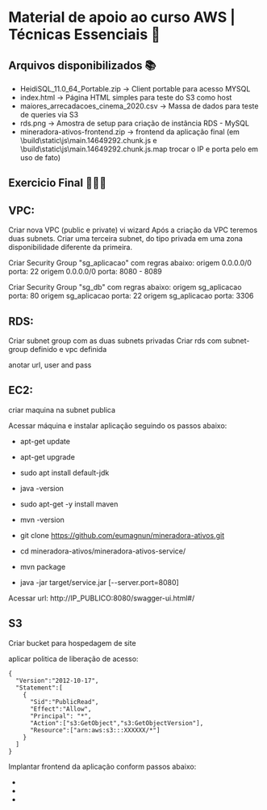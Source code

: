 # Material de apoio ao curso AWS | Técnicas Essenciais 🙂

## Arquivos disponibilizados 📚
 
 - HeidiSQL_11.0_64_Portable.zip -> Client portable para acesso MYSQL
 - index.html -> Página HTML simples para teste do S3 como host
 - maiores_arrecadacoes_cinema_2020.csv -> Massa de dados para teste de queries via S3
 - rds.png -> Amostra de setup para criação de instância RDS - MySQL
 - mineradora-ativos-frontend.zip -> frontend da aplicação final (em \build\static\js\main.14649292.chunk.js e \build\static\js\main.14649292.chunk.js.map trocar o IP e porta pelo em uso de fato)
 
 
## Exercicio Final 👨‍🎓🤘

## VPC:

Criar nova VPC (public e private) vi wizard
Após a criação da VPC teremos duas subnets. Criar uma terceira subnet, do tipo privada em uma zona disponibilidade diferente da primeira.

Criar Security Group "sg_aplicacao" com regras abaixo:
origem 0.0.0.0/0	 porta: 22
origem 0.0.0.0/0	 porta: 8080 - 8089

Criar Security Group "sg_db" com regras abaixo:
origem sg_aplicacao	 porta: 80
origem sg_aplicacao	 porta: 22
origem sg_aplicacao	 porta: 3306


## RDS: 
Criar subnet group com as duas subnets privadas
Criar rds com subnet-group definido e vpc definida

anotar url, user and pass

## EC2:
criar maquina na subnet publica

Acessar máquina e instalar aplicação seguindo os passos abaixo:

- apt-get update
- apt-get upgrade

- sudo apt install default-jdk
- java -version

- sudo apt-get -y install maven
- mvn -version

- git clone https://github.com/eumagnun/mineradora-ativos.git

- cd mineradora-ativos/mineradora-ativos-service/

- mvn package

- java -jar target/service.jar [--server.port=8080]


Acessar url:
http://IP_PUBLICO:8080/swagger-ui.html#/


## S3

Criar bucket para hospedagem de site

aplicar politica de liberação de acesso:

```
{
  "Version":"2012-10-17",
  "Statement":[
    {
      "Sid":"PublicRead",
      "Effect":"Allow",
      "Principal": "*",
      "Action":["s3:GetObject","s3:GetObjectVersion"],
      "Resource":["arn:aws:s3:::XXXXXX/*"]
    }
  ]
}
```

Implantar frontend da aplicação conform passos abaixo:

- 
- 
- 

